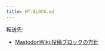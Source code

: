```yaml
---
title: MT:BLOCK.md
---
```

<div>

転送先:

-   [MastodonWiki:投稿ブロックの方針](/MastodonWiki:%E6%8A%95%E7%A8%BF%E3%83%96%E3%83%AD%E3%83%83%E3%82%AF%E3%81%AE%E6%96%B9%E9%87%9D "MastodonWiki:投稿ブロックの方針")

</div>

<div>

</div>
